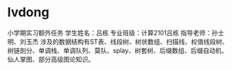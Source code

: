 # lvdong
小学期实习额外任务
学生姓名：吕栋
专业班级：计算2101吕栋
指导老师：孙士明、刘玉杰
涉及的数据结构有ST表、线段树、树状数组、扫描线、权值线段树、树链剖分、单调栈、单调队列、莫队、splay、树套树、后缀数组、后缀自动机、仙人掌图、部分高级图论知识。
